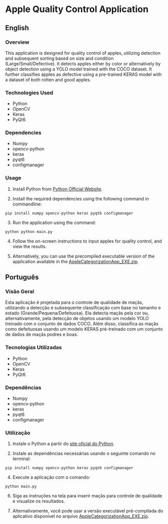 # Apple Quality Control Application

## English

### Overview
This application is designed for quality control of apples, utilizing detection and subsequent sorting based on size and condition (Large/Small/Defective). It detects apples either by color or alternatively by object detection using a YOLO model trained with the COCO dataset. It further classifies apples as defective using a pre-trained KERAS model with a dataset of both rotten and good apples.

### Technologies Used
- Python
- OpenCV
- Keras
- PyQt6

### Dependencies
- Numpy
- opencv-python
- keras
- pyqt6
- configmanager

### Usage
1. Install Python from [Python Official Website](https://www.python.org/downloads/).

2. Install the required dependencies using the following command in commandline:
```
pip install numpy opencv-python keras pyqt6 configmanager
```

3. Run the application using the command:
```
python python main.py
```

4. Follow the on-screen instructions to input apples for quality control, and view the results.

5. Alternatively, you can use the precompiled executable version of the application available in the [AppleCategorizationApp_EXE.zip](https://github.com/8JP8/Projeto1_ESAN-UA_2023-2024/releases/download/V1.6/AppleCategorizationApp_EXE.zip).




## Português

### Visão Geral
Esta aplicação é projetada para o controle de qualidade de maçãs, utilizando a detecção e subsequente classificação com base no tamanho e estado (Grande/Pequena/Defeituosa). Ela detecta maçãs pela cor ou, alternativamente, pela detecção de objetos usando um modelo YOLO treinado com o conjunto de dados COCO. Além disso, classifica as maçãs como defeituosas usando um modelo KERAS pré-treinado com um conjunto de dados de maçãs podres e boas.

### Tecnologias Utilizadas
- Python
- OpenCV
- Keras
- PyQt6

### Dependências
- Numpy
- opencv-python
- keras
- pyqt6
- configmanager

### Utilização
1. Instale o Python a partir do [site oficial do Python](https://www.python.org/downloads/).

2. Instale as dependências necessárias usando o seguinte comando no terminal:
```
pip install numpy opencv-python keras pyqt6 configmanager
```

4. Execute a aplicação com o comando:
```
python main.py
```

6. Siga as instruções na tela para inserir maçãs para controle de qualidade e visualize os resultados.

7. Alternativamente, você pode usar a versão executável pré-compilada do aplicativo disponível no arquivo [AppleCategorizationApp_EXE.zip](https://github.com/8JP8/Projeto1_ESAN-UA_2023-2024/releases/download/V1.6/AppleCategorizationApp_EXE.zip).
